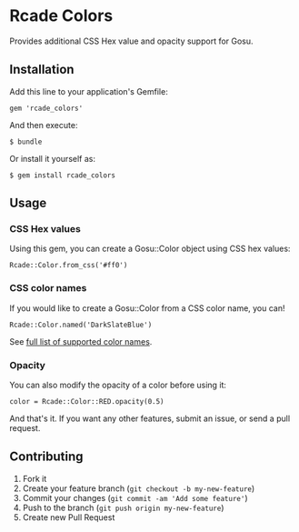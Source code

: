 # Rcade Colors

Provides additional CSS Hex value and opacity support for Gosu.

## Installation

Add this line to your application's Gemfile:

    gem 'rcade_colors'

And then execute:

    $ bundle

Or install it yourself as:

    $ gem install rcade_colors

## Usage

### CSS Hex values

Using this gem, you can create a Gosu::Color object using CSS hex values:

    Rcade::Color.from_css('#ff0')

### CSS color names

If you would like to create a Gosu::Color from a CSS color name, you can!

    Rcade::Color.named('DarkSlateBlue')

See [full list of supported color names](https://github.com/halostatue/color/blob/master/lib/color/rgb-colors.rb).

### Opacity

You can also modify the opacity of a color before using it:

    color = Rcade::Color::RED.opacity(0.5)

And that's it. If you want any other features, submit an issue, or send a pull request.

## Contributing

1. Fork it
2. Create your feature branch (`git checkout -b my-new-feature`)
3. Commit your changes (`git commit -am 'Add some feature'`)
4. Push to the branch (`git push origin my-new-feature`)
5. Create new Pull Request
